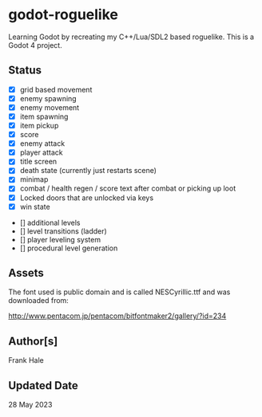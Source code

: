 # godot-roguelike

Learning Godot by recreating my C++/Lua/SDL2 based roguelike. This is a Godot 4
project.

## Status

- [x] grid based movement
- [x] enemy spawning
- [x] enemy movement
- [x] item spawning
- [x] item pickup
- [x] score
- [x] enemy attack
- [x] player attack
- [x] title screen
- [x] death state (currently just restarts scene)
- [x] minimap
- [x] combat / health regen / score text after combat or picking up loot
- [x] Locked doors that are unlocked via keys
- [x] win state
- [] additional levels
- [] level transitions (ladder)
- [] player leveling system
- [] procedural level generation

## Assets

The font used is public domain and is called NESCyrillic.ttf and was downloaded
from:

<http://www.pentacom.jp/pentacom/bitfontmaker2/gallery/?id=234>

## Author[s]

Frank Hale

## Updated Date

28 May 2023
